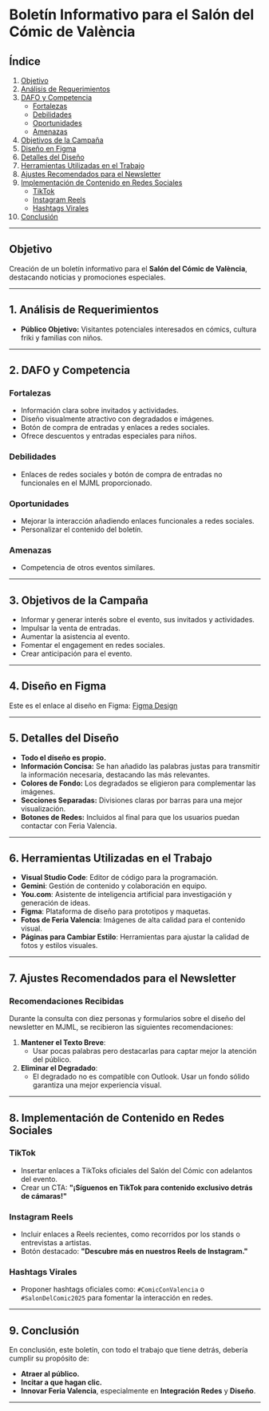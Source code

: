 # **Boletín Informativo para el Salón del Cómic de València**

## **Índice**
1. [Objetivo](#objetivo)
2. [Análisis de Requerimientos](#análisis-de-requerimientos)
3. [DAFO y Competencia](#dafo-y-competencia)
   - [Fortalezas](#fortalezas)
   - [Debilidades](#debilidades)
   - [Oportunidades](#oportunidades)
   - [Amenazas](#amenazas)
4. [Objetivos de la Campaña](#objetivos-de-la-campaña)
5. [Diseño en Figma](#diseño-en-figma)
6. [Detalles del Diseño](#detalles-del-diseño)
7. [Herramientas Utilizadas en el Trabajo](#herramientas-utilizadas-en-el-trabajo)
8. [Ajustes Recomendados para el Newsletter](#ajustes-recomendados-para-el-newsletter)
9. [Implementación de Contenido en Redes Sociales](#implementación-de-contenido-en-redes-sociales)
   - [TikTok](#tiktok)
   - [Instagram Reels](#instagram-reels)
   - [Hashtags Virales](#hashtags-virales)
10. [Conclusión](#conclusión)

---

## **Objetivo**
Creación de un boletín informativo para el **Salón del Cómic de València**, destacando noticias y promociones especiales.

---

## **1. Análisis de Requerimientos**
- **Público Objetivo:** Visitantes potenciales interesados en cómics, cultura friki y familias con niños.

---

## **2. DAFO y Competencia**

### **Fortalezas**
- Información clara sobre invitados y actividades.
- Diseño visualmente atractivo con degradados e imágenes.
- Botón de compra de entradas y enlaces a redes sociales.
- Ofrece descuentos y entradas especiales para niños.

### **Debilidades**
- Enlaces de redes sociales y botón de compra de entradas no funcionales en el MJML proporcionado.

### **Oportunidades**
- Mejorar la interacción añadiendo enlaces funcionales a redes sociales.
- Personalizar el contenido del boletín.

### **Amenazas**
- Competencia de otros eventos similares.

---

## **3. Objetivos de la Campaña**
- Informar y generar interés sobre el evento, sus invitados y actividades.
- Impulsar la venta de entradas.
- Aumentar la asistencia al evento.
- Fomentar el engagement en redes sociales.
- Crear anticipación para el evento.

---

## **4. Diseño en Figma**
Este es el enlace al diseño en Figma: [Figma Design](https://www.figma.com/design/kJlKj298p1w2seIs7zhavk/Supuesto1?node-id=0-1&t=H3FPxrH39f2KYa0Z-1)

---

## **5. Detalles del Diseño**
- **Todo el diseño es propio.**
- **Información Concisa:** Se han añadido las palabras justas para transmitir la información necesaria, destacando las más relevantes.
- **Colores de Fondo:** Los degradados se eligieron para complementar las imágenes.
- **Secciones Separadas:** Divisiones claras por barras para una mejor visualización.
- **Botones de Redes:** Incluidos al final para que los usuarios puedan contactar con Feria Valencia.

---

## **6. Herramientas Utilizadas en el Trabajo**
- **Visual Studio Code**: Editor de código para la programación.
- **Gemini**: Gestión de contenido y colaboración en equipo.
- **You.com**: Asistente de inteligencia artificial para investigación y generación de ideas.
- **Figma**: Plataforma de diseño para prototipos y maquetas.
- **Fotos de Feria Valencia**: Imágenes de alta calidad para el contenido visual.
- **Páginas para Cambiar Estilo**: Herramientas para ajustar la calidad de fotos y estilos visuales.

---

## **7. Ajustes Recomendados para el Newsletter**

### **Recomendaciones Recibidas**
Durante la consulta con diez personas y formularios sobre el diseño del newsletter en MJML, se recibieron las siguientes recomendaciones:

1. **Mantener el Texto Breve**:
   - Usar pocas palabras pero destacarlas para captar mejor la atención del público.
2. **Eliminar el Degradado**:
   - El degradado no es compatible con Outlook. Usar un fondo sólido garantiza una mejor experiencia visual.

---

## **8. Implementación de Contenido en Redes Sociales**

### **TikTok**
- Insertar enlaces a TikToks oficiales del Salón del Cómic con adelantos del evento.
- Crear un CTA: **"¡Síguenos en TikTok para contenido exclusivo detrás de cámaras!"**

### **Instagram Reels**
- Incluir enlaces a Reels recientes, como recorridos por los stands o entrevistas a artistas.
- Botón destacado: **"Descubre más en nuestros Reels de Instagram."**

### **Hashtags Virales**
- Proponer hashtags oficiales como: `#ComicConValencia` o `#SalonDelComic2025` para fomentar la interacción en redes.

---

## **9. Conclusión**
En conclusión, este boletín, con todo el trabajo que tiene detrás, debería cumplir su propósito de:
- **Atraer al público.**
- **Incitar a que hagan clic.**
- **Innovar Feria Valencia**, especialmente en **Integración Redes** y **Diseño**.

---